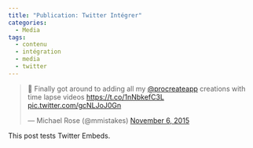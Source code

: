 ```yaml
---
title: "Publication: Twitter Intégrer"
categories:
  - Media
tags:
  - contenu
  - intégration
  - media
  - twitter
---
```


<blockquote class="twitter-tweet" data-lang="en"><p lang="en" dir="ltr">🎨 Finally got around to adding all my <a href="https://twitter.com/procreateapp">@procreateapp</a> creations with time lapse videos <a href="https://t.co/1nNbkefC3L">https://t.co/1nNbkefC3L</a> <a href="https://t.co/gcNLJoJ0Gn">pic.twitter.com/gcNLJoJ0Gn</a></p>&mdash; Michael Rose (@mmistakes) <a href="https://twitter.com/mmistakes/status/662678050795094016">November 6, 2015</a></blockquote>
<script async src="//platform.twitter.com/widgets.js" charset="utf-8"></script>

This post tests Twitter Embeds.
